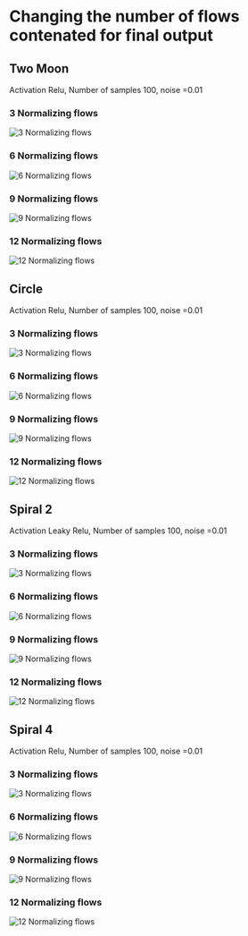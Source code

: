 # Changing the number of flows contenated for final output

## Two Moon

Activation Relu, Number of samples 100, noise =0.01

### 3 Normalizing flows
![3 Normalizing flows](../allOutputs/twomoons/actrelu/nS1/nT1/interDim256/inputS100/inputN0.01/nof3/image.png)
### 6 Normalizing flows
![6 Normalizing flows](../allOutputs/twomoons/actrelu/nS1/nT1/interDim256/inputS100/inputN0.01/nof6/image.png)
### 9 Normalizing flows
![9 Normalizing flows](../allOutputs/twomoons/actrelu/nS1/nT1/interDim256/inputS100/inputN0.01/nof9/image.png)
### 12 Normalizing flows
![12 Normalizing flows](../allOutputs/twomoons/actrelu/nS1/nT1/interDim256/inputS100/inputN0.01/nof12/image.png)

## Circle
Activation Relu, Number of samples 100, noise =0.01

### 3 Normalizing flows
![3 Normalizing flows](../allOutputs/circles/actrelu/nS1/nT1/interDim256/inputS100/inputN0.01/nof3/image.png)
### 6 Normalizing flows
![6 Normalizing flows](../allOutputs/circles/actrelu/nS1/nT1/interDim256/inputS100/inputN0.01/nof6/image.png)
### 9 Normalizing flows
![9 Normalizing flows](../allOutputs/circles/actrelu/nS1/nT1/interDim256/inputS100/inputN0.01/nof9/image.png)
### 12 Normalizing flows
![12 Normalizing flows](../allOutputs/circles/actrelu/nS1/nT1/interDim256/inputS100/inputN0.01/nof12/image.png)

## Spiral 2
Activation Leaky Relu, Number of samples 100, noise =0.01

### 3 Normalizing flows
![3 Normalizing flows](../allOutputs/spiral2/actrelu/nS1/nT1/interDim256/inputS100/inputN0.01/nof3/image.png)
### 6 Normalizing flows
![6 Normalizing flows](../allOutputs/spiral2/actrelu/nS1/nT1/interDim256/inputS100/inputN0.01/nof6/image.png)
### 9 Normalizing flows
![9 Normalizing flows](../allOutputs/spiral2/actrelu/nS1/nT1/interDim256/inputS100/inputN0.01/nof9/image.png)
### 12 Normalizing flows
![12 Normalizing flows](../allOutputs/spiral2/actrelu/nS1/nT1/interDim256/inputS100/inputN0.01/nof12/image.png)

## Spiral 4
Activation Relu, Number of samples 100, noise =0.01

### 3 Normalizing flows
![3 Normalizing flows](../allOutputs/spiral4/actrelu/nS1/nT1/interDim256/inputS100/inputN0.01/nof3/image.png)
### 6 Normalizing flows
![6 Normalizing flows](../allOutputs/spiral4/actrelu/nS1/nT1/interDim256/inputS100/inputN0.01/nof6/image.png)
### 9 Normalizing flows
![9 Normalizing flows](../allOutputs/spiral4/actrelu/nS1/nT1/interDim256/inputS100/inputN0.01/nof9/image.png)
### 12 Normalizing flows
![12 Normalizing flows](../allOutputs/spiral4/actrelu/nS1/nT1/interDim256/inputS100/inputN0.01/nof12/image.png)

